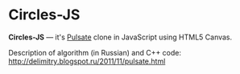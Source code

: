 Circles-JS
==========

**Circles-JS** — it's [Pulsate](http://lab.andre-michelle.com/pulsate) clone in JavaScript using HTML5 Canvas.




Description of algorithm (in Russian) and C++ code:
http://delimitry.blogspot.ru/2011/11/pulsate.html
